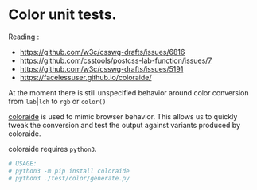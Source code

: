 # Color unit tests.

Reading :
- https://github.com/w3c/csswg-drafts/issues/6816
- https://github.com/csstools/postcss-lab-function/issues/7
- https://github.com/w3c/csswg-drafts/issues/5191
- https://facelessuser.github.io/coloraide/

At the moment there is still unspecified behavior around color conversion from `lab`|`lch` to `rgb` or `color()`

[coloraide](https://facelessuser.github.io/coloraide/) is used to mimic browser behavior.
This allows us to quickly tweak the conversion and test the output against variants produced by coloraide.

coloraide requires `python3`.

```bash
# USAGE:
# python3 -m pip install coloraide
# python3 ./test/color/generate.py
```

